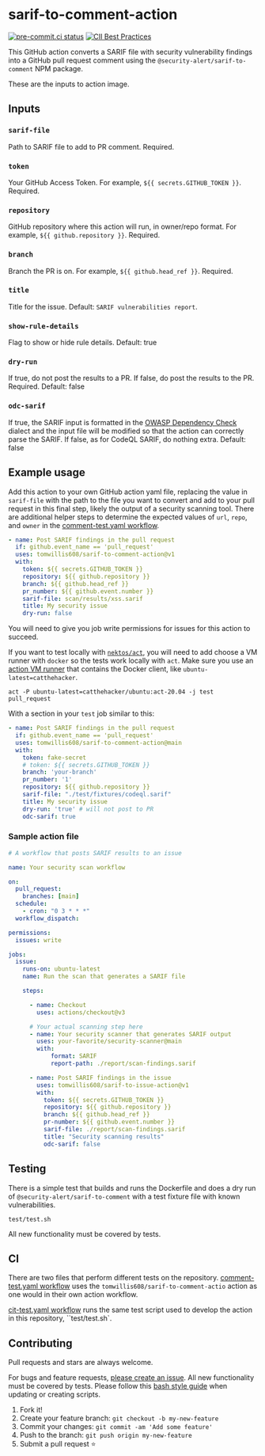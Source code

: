 # sarif-to-comment-action

[![pre-commit.ci status](https://results.pre-commit.ci/badge/github/tomwillis608/sarif-to-comment-action/main.svg)](https://results.pre-commit.ci/latest/github/tomwillis608/sarif-to-comment-action/main)
[![CII Best Practices](https://bestpractices.coreinfrastructure.org/projects/6080/badge)](https://bestpractices.coreinfrastructure.org/projects/6080)

This GitHub action converts a SARIF file with security vulnerability findings
into a GitHub pull request comment using the `@security-alert/sarif-to-comment`
NPM package.

These are the inputs to action image.

## Inputs

### `sarif-file`

Path to SARIF file to add to PR comment.
Required.

### `token`

Your GitHub Access Token.
For example, `${{ secrets.GITHUB_TOKEN }}`.
Required.

### `repository`

GitHub repository where this action will run, in owner/repo format.
For example, `${{ github.repository }}`.
Required.

### `branch`

Branch the PR is on.
For example, `${{ github.head_ref }}`.
Required.

### `title`

Title for the issue.
Default: `SARIF vulnerabilities report`.

### `show-rule-details`

Flag to show or hide rule details.
Default: true

### `dry-run`

If true, do not post the results to a PR. If false, do post the results to the PR.
Required.
Default: false

### `odc-sarif`

If true, the SARIF input is formatted in the
[OWASP Dependency Check](https://owasp.org/www-project-dependency-check/)
dialect and the input file will be modified so that the action can
correctly parse the SARIF. If false, as for CodeQL SARIF, do nothing extra.
Default: false

## Example usage

Add this action to your own GitHub action yaml file, replacing the value in
`sarif-file` with the path to the file you want to convert
and add to your pull request in this final step, likely the output of a
security scanning tool.  There are additional helper steps to determine
the expected values of `url`, `repo`, and `owner` in the
[comment-test.yaml workflow](./.github/workflow/comment-test.yaml).

```yaml
- name: Post SARIF findings in the pull request
  if: github.event_name == 'pull_request'
  uses: tomwillis608/sarif-to-comment-action@v1
  with:
    token: ${{ secrets.GITHUB_TOKEN }}
    repository: ${{ github.repository }}
    branch: ${{ github.head_ref }}
    pr_number: ${{ github.event.number }}
    sarif-file: scan/results/xss.sarif
    title: My security issue
    dry-run: false
```

You will need to give you job write permissions for issues for this action to succeed.

If you want to test locally with [`nektos/act`](https://github.com/nektos/act),
you will need to add choose a VM runner with `docker` so the tests work locally with
`act`.  Make sure you use an [action VM runner](https://github.com/nektos/act#runners)
that contains the Docker client, like `ubuntu-latest=catthehacker`.

```console
act -P ubuntu-latest=catthehacker/ubuntu:act-20.04 -j test pull_request
```

With a section in your `test` job similar to this:

```yaml
- name: Post SARIF findings in the pull request
  if: github.event_name == 'pull_request'
  uses: tomwillis608/sarif-to-comment-action@main
  with:
    token: fake-secret
    # token: ${{ secrets.GITHUB_TOKEN }}
    branch: 'your-branch'
    pr_number: '1'
    repository: ${{ github.repository }}
    sarif-file: "./test/fixtures/codeql.sarif"
    title: My security issue
    dry-run: 'true' # will not post to PR
    odc-sarif: true
```

### Sample action file

```yaml
# A workflow that posts SARIF results to an issue

name: Your security scan workflow

on:
  pull_request:
    branches: [main]
  schedule:
    - cron: "0 3 * * *"
  workflow_dispatch:

permissions:
  issues: write

jobs:
  issue:
    runs-on: ubuntu-latest
    name: Run the scan that generates a SARIF file

    steps:

      - name: Checkout
        uses: actions/checkout@v3

      # Your actual scanning step here
      - name: Your security scanner that generates SARIF output
        uses: your-favorite/security-scanner@main
        with:
            format: SARIF
            report-path: ./report/scan-findings.sarif

      - name: Post SARIF findings in the issue
        uses: tomwillis608/sarif-to-issue-action@v1
        with:
          token: ${{ secrets.GITHUB_TOKEN }}
          repository: ${{ github.repository }}
          branch: ${{ github.head_ref }}
          pr-number: ${{ github.event.number }}
          sarif-file: ./report/scan-findings.sarif
          title: "Security scanning results"
          odc-sarif: false
```

## Testing

There is a simple test that builds and runs the Dockerfile and does a dry run of
`@security-alert/sarif-to-comment` with a test fixture file with known vulnerabilities.

```console
test/test.sh
```

All new functionality must be covered by tests.

## CI

There are two files that perform different tests on the repository.
[comment-test.yaml workflow](./.github/workflow/comment-test.yaml) uses the
`tomwillis608/sarif-to-comment-actio` action as one would in their own action workflow.

[cit-test.yaml workflow](./.github/workflow/ci-test.yaml) runs the same test
script used to develop the action in this repository, ``test/test.sh`.

## Contributing

Pull requests and stars are always welcome.

For bugs and feature requests, [please create an issue](https://github.com/tomwillis608/sarif-to-comment-action/issues).
All new functionality must be covered by tests.
Please follow this [bash style guide](https://google.github.io/styleguide/shellguide.html)
when updating or creating scripts.

1. Fork it!
2. Create your feature branch: `git checkout -b my-new-feature`
3. Commit your changes: `git commit -am 'Add some feature'`
4. Push to the branch: `git push origin my-new-feature`
5. Submit a pull request :star:
